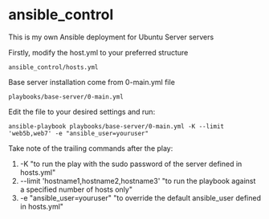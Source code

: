 # ansible_control
This is my own Ansible deployment for Ubuntu Server servers

Firstly, modify the host.yml to your preferred structure

    ansible_control/hosts.yml

Base server installation come from 0-main.yml file

    playbooks/base-server/0-main.yml

Edit the file to your desired settings and run:

    ansible-playbook playbooks/base-server/0-main.yml -K --limit 'web5b,web7' -e "ansible_user=youruser"

Take note of the trailing commands after the play:

1. -K 
"to run the play with the sudo password of the server defined in hosts.yml"
2. --limit 'hostname1,hostname2,hostname3' 
"to run the playbook against a specified number of hosts only"
3. -e "ansible_user=youruser" 
"to override the default ansible_user defined in hosts.yml"